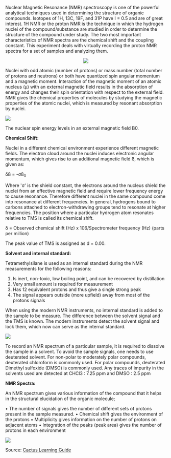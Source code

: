 Nuclear Magnetic Resonance (NMR) spectroscopy is one of the powerful analytical techniques used in determining the structure of organic compounds. Isotopes of 1H, 13C, 19F, and 31P have I = 0.5 and are of great interest. 1H NMR or the proton NMR is the technique in which the hydrogen nuclei of the compound/substance are studied in order to determine the structure of the compound under study. The two most important characteristics of NMR spectra are the chemical shift and the coupling constant. This experiment deals with virtually recording the proton NMR spectra for a set of samples and analyzing them.

<center> <image src="./images/figure1_intro.png"> </center>

Nuclei with odd atomic (number of protons) or mass number (total number of protons and neutrons) or both have quantized spin angular momentum and a magnetic moment. Interaction of the magnetic moment of an atomic nucleus (µ) with an external magnetic field results in the absorption of energy and changes their spin orientation with respect to the external field. NMR gives the chemical properties of molecules by studying the magnetic properties of the atomic nuclei, which is measured by resonant absorption by nuclei.

<image src="./images/figure3_theory.png">

The nuclear spin energy levels in an external magnetic field B0.

**Chemical Shift:**

Nuclei in a different chemical environment experience different magnetic fields. The electron cloud around the nuclei induces electronic angular momentum, which gives rise to an additional magnetic field ß, which is given as:

δß = -σß<sub>0</sub>

Where 'σ' is the shield constant, the electrons around the nucleus shield the nuclei from an effective magnetic field and require lower frequency energy to cause resonance. Therefore different nuclei in the same compound come into resonance at different frequencies. In general, hydrogens bound to carbons attached to electron-withdrawing groups tend to resonate at higher frequencies. The position where a particular hydrogen atom resonates relative to TMS is called its chemical shift.

δ = Observed chemical shift (Hz) x 106/Spectrometer frequency (Hz) (parts per million)

The peak value of TMS is assigned as d = 0.00.

**Solvent and internal standard:**

Tetramethylsilane is used as an internal standard during the NMR measurements for the following reasons:

1. Is inert, non-toxic, low boiling point, and can be recovered by distillation
2. Very small amount is required for measurement
3. Has 12 equivalent protons and thus give a single strong peak
4. The signal appears outside (more upfield) away from most of the protons signals

When using the modern NMR instruments, no internal standard is added to the sample to be measure. The difference between the solvent signal and the TMS is known. The modern instruments detect the solvent signal and lock them, which now can serve as the internal standard.

<image src="./images/figure5_theory.png">

To record an NMR spectrum of a particular sample, it is required to dissolve the sample in a solvent. To avoid the sample signals, one needs to use deuterated solvent. For non-polar to moderately polar compounds, deuterated chloroform is commonly used. For polar compounds, deuterated Dimethyl sulfoxide (DMSO) is commonly used. Any traces of impurity in the solvents used are detected at CHCl3 : 7.25 ppm and DMSO : 2.5 ppm

**NMR Spectra:**

An NMR spectrum gives various information of the compound that it helps in the structural elucidation of the organic molecule;

• The number of signals gives the number of different sets of protons present in the sample measured.
• Chemical shift gives the environment of the protons
• Multiplicity gives information on the number of protons on adjacent atoms
• Integration of the peaks (peak area) gives the number of protons in each environment

<image src="./images/figure6_theory.png">

Source: [Cactus Learning Guide](https://cactus.dixie.edu/smblack/chem2310/ch5/LG_key_Ch5.pdf)
